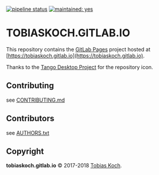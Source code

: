 [![pipeline status](https://gitlab.com/tobiaskoch/tobiaskoch.gitlab.io/badges/master/pipeline.svg)](https://gitlab.com/tobiaskoch/tobiaskoch.gitlab.io/commits/master)
[![maintained: yes](https://tobiaskoch.gitlab.io/badges/maintained-yes.svg)](https://gitlab.com/tobiaskoch/ScreenSaver/commits/master)

# TOBIASKOCH.GITLAB.IO

This repository contains the [GitLab Pages](https://docs.gitlab.com/ee/user/project/pages/index.html) project hosted at [https://tobiaskoch.gitlab.io](https://tobiaskoch.gitlab.io).

Thanks to the [Tango Desktop Project](http://tango.freedesktop.org) for the repository icon.

## Contributing
see [CONTRIBUTING.md](https://gitlab.com/tobiaskoch/tobiaskoch.gitlab.io/blob/master/CONTRIBUTING.md)

## Contributors
see [AUTHORS.txt](https://gitlab.com/tobiaskoch/tobiaskoch.gitlab.io/blob/master/AUTHORS.txt)

## Copyright
**tobiaskoch.gitlab.io** © 2017-2018  [Tobias Koch](https://www.tk-software.de).